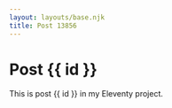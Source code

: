 ```yaml
---
layout: layouts/base.njk
title: Post 13856
---
```


# Post {{ id }}

This is post {{ id }} in my Eleventy project.
